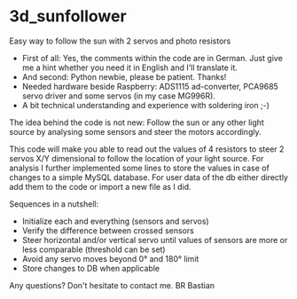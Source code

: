 # 3d_sunfollower
Easy way to follow the sun with 2 servos and photo resistors

- First of all: Yes, the comments within the code are in German. Just give me a hint whether you need it in English and I'll translate it.
- And second: Python newbie, please be patient. Thanks!
- Needed hardware beside Raspberry: ADS1115 ad-converter, PCA9685 servo driver and some servos (in my case MG996R).
- A bit technical understanding and experience with soldering iron ;-)

The idea behind the code is not new:
Follow the sun or any other light source by analysing some sensors and steer the motors accordingly.

This code will make you able to read out the values of 4 resistors to steer 2 servos X/Y dimensional to follow the location of your light source.
For analysis I further implemented some lines to store the values in case of changes to a simple MySQL database. For user data of the db either directly add them to the code or import a new file as I did.

Sequences in a nutshell:
- Initialize each and everything (sensors and servos)
- Verify the difference between crossed sensors
- Steer horizontal and/or vertical servo until values of sensors are more or less comparable (threshold can be set)
- Avoid any servo moves beyond 0° and 180° limit
- Store changes to DB when applicable

Any questions? Don't hesitate to contact me.
BR Bastian
